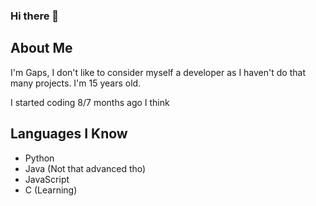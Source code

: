 ### Hi there 👋

<!--
**Gaps1/Gaps1** is a ✨ _special_ ✨ repository because its `README.md` (this file) appears on your GitHub profile.

Here are some ideas to get you started:

- 🔭 I’m currently working on ...
- 🌱 I’m currently learning ...
- 👯 I’m looking to collaborate on ...
- 🤔 I’m looking for help with ...
- 💬 Ask me about ...
- 📫 How to reach me: ...
- 😄 Pronouns: ...
- ⚡ Fun fact: ...
-->

## About Me

I'm Gaps, I don't like to consider myself a developer as I haven't do that many projects. I'm 15 years old.

I started coding 8/7 months ago I think


## Languages I Know

- Python
- Java (Not that advanced tho)
- JavaScript
- C (Learning)
